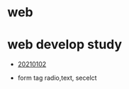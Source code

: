 # web
web develop study
=================

* [20210102](https://github.com/sxzeu/web/blob/main/20210102.html,"20210102")
+ form tag radio,text, secelct

